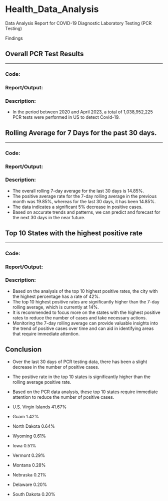 # Health_Data_Analysis


Data Analysis Report for COVID-19 Diagnostic Laboratory Testing (PCR Testing)

Findings 

## Overall PCR Test Results
------------------------

### Code:
<url>

### Report/Output:
<url>


### Description:

* In the period between 2020 and April 2023, a total of 1,038,952,225 PCR tests were performed in US to detect Covid-19.



## Rolling Average for 7 Days for the past 30 days.
-------------------------------------------------
### Code:
<url>

### Report/Output:
<url>

### Description:

* The overall rolling 7-day average for the last 30 days is 14.85%.
* The positive average rate for the 7-day rolling average in the previous month was 19.85%, whereas for the last 30 days, it has been 14.85%.
* The data indicates a significant 5% decrease in positive cases.
* Based on accurate trends and patterns, we can predict and forecast for the next 30 days in the near future.


## Top 10 States with the highest positive rate
--------------------------------------------
### Code:
<url>

### Report/Output:
<url>

### Description:

* Based on the analysis of the top 10 highest positive rates, the city with the highest percentage has a rate of 42%.
* The top 10 highest positive rates are significantly higher than the 7-day rolling average, which is currently at 14%.
* It is recommended to focus more on the states with the highest positive rates to reduce the number of cases and take necessary actions. 
* Monitoring the 7-day rolling average can provide valuable insights into the trend of positive cases over time and can aid in identifying areas that require immediate     attention.

Conclusion
-----------

* Over the last 30 days of PCR testing data, there has been a slight decrease in the number of positive cases.
* The positive rate in the top 10 states is significantly higher than the rolling average positive rate. 
* Based on the PCR data analysis, these top 10 states require immediate attention to reduce the number of positive cases.

* U.S. Virgin Islands	41.67%
* Guam	1.42%
* North Dakota	0.64%
* Wyoming	0.61%
* Iowa	0.51%
* Vermont	0.29%
* Montana	0.28%
* Nebraska	0.21%
* Delaware	0.20%
* South Dakota	0.20%
 



